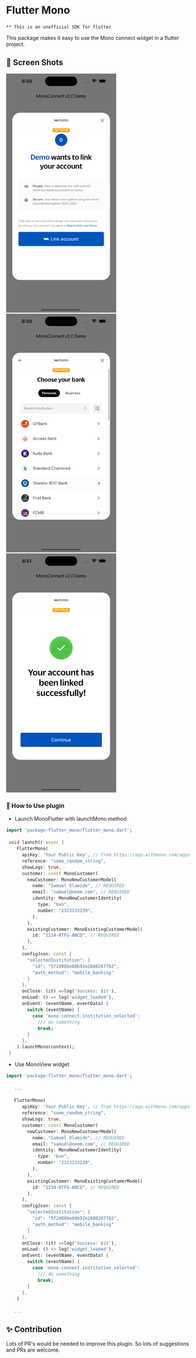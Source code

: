 # Flutter Mono

`** This is an unofficial SDK for flutter`

This package makes it easy to use the Mono connect widget in a flutter project.

## 📸 Screen Shots

<p float="left">
<img src="https://github.com/Zfinix/flutter_mono/blob/main/img/1.png?raw=true" width="300">
<img src="https://github.com/Zfinix/flutter_mono/blob/main/img/2.png?raw=true" width="300">
<img src="https://github.com/Zfinix/flutter_mono/blob/main/img/3.png?raw=true" width="300">
</p>

### 🚀 How to Use plugin

- Launch MonoFlutter with launchMono method

```dart
import 'package:flutter_mono/flutter_mono.dart';

 void launch() async {
    FlutterMono(
      apiKey: 'Your Public Key', // from https://app.withmono.com/apps
      reference: "some_random_string",
      showLogs: true,
      customer: const MonoCustomer(
        newCustomer: MonoNewCustomerModel(
          name: "Samuel Olamide", // REQUIRED
          email: "samuel@neem.com", // REQUIRED
          identity: MonoNewCustomerIdentity(
            type: "bvn",
            number: "2323233239",
          ),
        ),
        existingCustomer: MonoExistingCustomerModel(
          id: "1234-RTFG-ABCD", // REQUIRED
        ),
      ),
      configJson: const {
        "selectedInstitution": {
          "id": "5f2d08be60b92e2888287702",
          "auth_method": "mobile_banking"
        }
      },
      onClose: (it) =>log('Success: $it'),
      onLoad: () => log('widget_loaded'),
      onEvent: (eventName, eventData) {
        switch (eventName) {
          case 'mono.connect.institution_selected':
            /// do something
            break;
        }
      },
    ).launchMono(context);
 }
```

- Use MonoView widget

```dart
import 'package:flutter_mono/flutter_mono.dart';

   ...

   FlutterMono(
      apiKey: 'Your Public Key', // from https://app.withmono.com/apps
      reference: "some_random_string",
      showLogs: true,
      customer: const MonoCustomer(
        newCustomer: MonoNewCustomerModel(
          name: "Samuel Olamide", // REQUIRED
          email: "samuel@neem.com", // REQUIRED
          identity: MonoNewCustomerIdentity(
            type: "bvn",
            number: "2323233239",
          ),
        ),
        existingCustomer: MonoExistingCustomerModel(
          id: "1234-RTFG-ABCD", // REQUIRED
        ),
      ),
      configJson: const {
        "selectedInstitution": {
          "id": "5f2d08be60b92e2888287702",
          "auth_method": "mobile_banking"
        }
      },
      onClose: (it) =>log('Success: $it'),
      onLoad: () => log('widget_loaded'),
      onEvent: (eventName, eventData) {
        switch (eventName) {
          case 'mono.connect.institution_selected':
            /// do something
            break;
        }
      },
    )

   ...

```

## ✨ Contribution

Lots of PR's would be needed to improve this plugin. So lots of suggestions and PRs are welcome.

